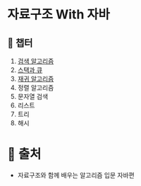 # 자료구조 With 자바

## :bookmark_tabs: 챕터
1. [검색 알고리즘](https://github.com/mkyoung24/Algorithm/tree/ch1)
2. [스택과 큐](https://github.com/mkyoung24/Algorithm/tree/ch2)
3. [재귀 알고리즘](https://github.com/mkyoung24/Algorithm/tree/ch3)
4. 정렬 알고리즘
5. 문자열 검색
6. 리스트
7. 트리
8. 해시


# :file_folder: 출처
- 자료구조와 함께 배우는 알고리즘 입문 자바편


